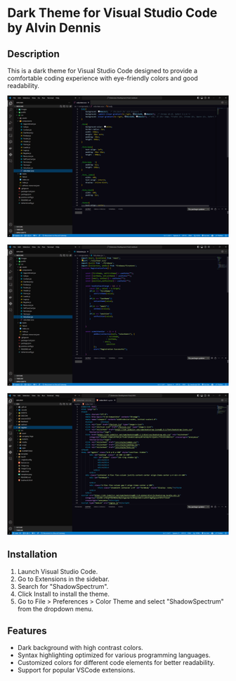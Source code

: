 # Dark Theme for Visual Studio Code by Alvin Dennis

## Description

This is a dark theme for Visual Studio Code designed to provide a comfortable coding experience with eye-friendly colors and good readability.

![Sample1](assets/Theme1.png)

![Sample2](assets/Theme2.png)

![Sample3](assets/Theme3.png)

## Installation

1. Launch Visual Studio Code.
2. Go to Extensions in the sidebar.
3. Search for "ShadowSpectrum".
4. Click Install to install the theme.
5. Go to File > Preferences > Color Theme and select "ShadowSpectrum" from the dropdown menu.

## Features

- Dark background with high contrast colors.
- Syntax highlighting optimized for various programming languages.
- Customized colors for different code elements for better readability.
- Support for popular VSCode extensions.


